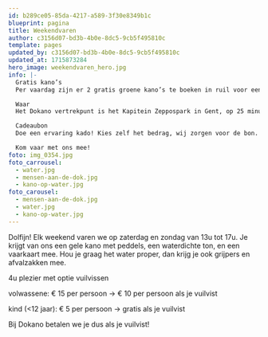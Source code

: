 ```yaml
---
id: b289ce05-85da-4217-a589-3f30e8349b1c
blueprint: pagina
title: Weekendvaren
author: c3156d07-bd3b-4b0e-8dc5-9cb5f495810c
template: pages
updated_by: c3156d07-bd3b-4b0e-8dc5-9cb5f495810c
updated_at: 1715873284
hero_image: weekendvaren_hero.jpg
info: |-
  Gratis kano’s
  Per vaardag zijn er 2 gratis groene kano’s te boeken in ruil voor een emmertje afval. Wil je deze reserveren, vermeld het dan bij je aanvraag. Zijn deze kano’s al geboekt, dan kan je een andere datum kiezen of een betalende kano nemen om het water mee proper te maken.

  Waar
  Het Dokano vertrekpunt is het Kapitein Zeppospark in Gent, op 25 minuten wandelen van station Gent Dampoort. Vanuit Houtdok zijn er verschillende vaarroutes om de stad binnen te varen.

  Cadeaubon
  Doe een ervaring kado! Kies zelf het bedrag, wij zorgen voor de bon.

  Kom vaar met ons mee!
foto: img_0354.jpg
foto_carrousel:
  - water.jpg
  - mensen-aan-de-dok.jpg
  - kano-op-water.jpg
foto_carousel:
  - mensen-aan-de-dok.jpg
  - water.jpg
  - kano-op-water.jpg
---
```

Dolfijn!
Elk weekend varen we op zaterdag en zondag van 13u tot 17u. Je krijgt van ons een gele kano met peddels, een waterdichte ton, en een vaarkaart mee. Hou je graag het water proper, dan krijg je ook grijpers en afvalzakken mee.

4u plezier met optie vuilvissen

volwassene: € 15 per persoon → € 10 per persoon als je vuilvist

kind (<12 jaar): € 5 per persoon → gratis als je vuilvist

Bij Dokano betalen we je dus als je vuilvist!